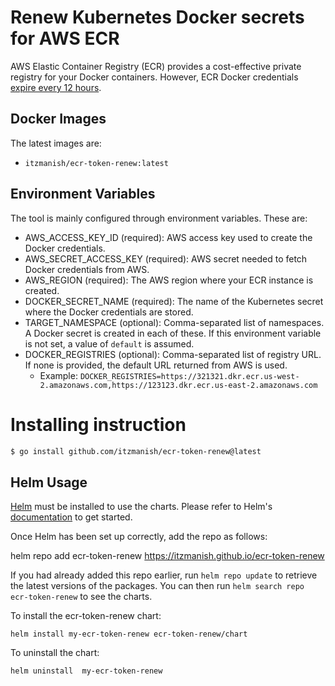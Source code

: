 # Renew Kubernetes Docker secrets for AWS ECR

AWS Elastic Container Registry (ECR) provides a cost-effective private registry for your Docker containers.
However, ECR Docker credentials
[expire every 12 hours](https://docs.aws.amazon.com/cli/latest/reference/ecr/get-login.html).

## Docker Images

The latest images are:

- `itzmanish/ecr-token-renew:latest`

## Environment Variables

The tool is mainly configured through environment variables. These are:

- AWS_ACCESS_KEY_ID (required): AWS access key used to create the Docker credentials.
- AWS_SECRET_ACCESS_KEY (required): AWS secret needed to fetch Docker credentials from AWS.
- AWS_REGION (required): The AWS region where your ECR instance is created.
- DOCKER_SECRET_NAME (required): The name of the Kubernetes secret where the Docker credentials are stored.
- TARGET_NAMESPACE (optional): Comma-separated list of namespaces.
  A Docker secret is created in each of these.
  If this environment variable is not set, a value of `default` is assumed.
- DOCKER_REGISTRIES (optional): Comma-separated list of registry URL.
  If none is provided, the default URL returned from AWS is used.
  - Example: `DOCKER_REGISTRIES=https://321321.dkr.ecr.us-west-2.amazonaws.com,https://123123.dkr.ecr.us-east-2.amazonaws.com`

# Installing instruction

```bash
$ go install github.com/itzmanish/ecr-token-renew@latest
```

## Helm Usage

[Helm](https://helm.sh) must be installed to use the charts.  Please refer to
Helm's [documentation](https://helm.sh/docs) to get started.

Once Helm has been set up correctly, add the repo as follows:

  helm repo add ecr-token-renew https://itzmanish.github.io/ecr-token-renew

If you had already added this repo earlier, run `helm repo update` to retrieve
the latest versions of the packages.  You can then run `helm search repo
ecr-token-renew` to see the charts.

To install the ecr-token-renew chart:

    helm install my-ecr-token-renew ecr-token-renew/chart

To uninstall the chart:

    helm uninstall  my-ecr-token-renew

